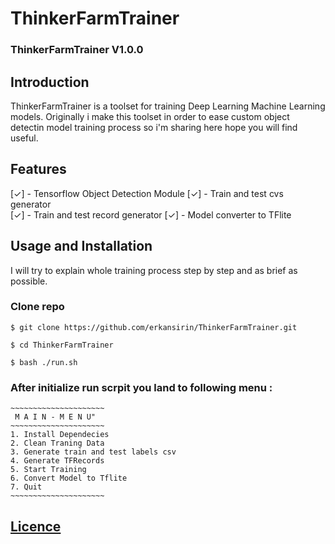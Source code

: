 # ThinkerFarmTrainer


### ThinkerFarmTrainer V1.0.0

## Introduction  

ThinkerFarmTrainer is a toolset for training Deep Learning Machine Learning models. Originally i make this toolset in order to ease custom object detectin model training process so i'm sharing here hope you will find useful.

## Features    

[✓] - Tensorflow Object Detection Module
[✓] - Train and test cvs generator  
[✓] - Train and test record generator
[✓] - Model converter to TFlite


## Usage and Installation  
I will try to explain whole training process step by step and as brief as possible.

### Clone repo
```
$ git clone https://github.com/erkansirin/ThinkerFarmTrainer.git

$ cd ThinkerFarmTrainer

$ bash ./run.sh
```
### After initialize run scrpit you land to following menu :
```
~~~~~~~~~~~~~~~~~~~~~
 M A I N - M E N U"
~~~~~~~~~~~~~~~~~~~~~
1. Install Dependecies
2. Clean Traning Data
3. Generate train and test labels csv
4. Generate TFRecords
5. Start Training
6. Convert Model to Tflite
7. Quit
~~~~~~~~~~~~~~~~~~~~~
```

## [Licence](https://github.com/erkansirin/ThinkerFarmTrainer/blob/master/LICENSE)  
